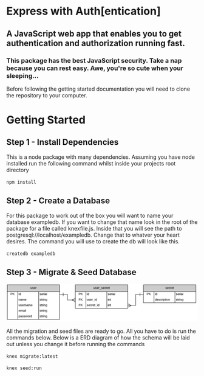 # Express with Auth[entication]

## A JavaScript web app that enables you to get authentication and authorization running fast.

### This package has the best JavaScript security. Take a nap because you can rest easy. Awe, you're so cute when your sleeping...

Before following the getting started documentation you will need to clone the repository to your computer.

# Getting Started

## Step 1 - Install Dependencies
This is a node package with many dependencies. Assuming you have node installed run the following command whilst inside your projects root directory

`npm install`

## Step 2 - Create a Database

For this package to work out of the box you will want to name your database exampledb. If you want to change that name look in the root of the package for a file called knexfile.js. Inside that you will see the path to postgresql://localhost/exampledb. Change that to whatver your heart desires. The command you will use to create the db will look like this.

`createdb exampledb`

## Step 3 - Migrate & Seed Database

![](public/home/assets/erd.png)

All the migration and seed files are ready to go. All you have to do is run the commands below. Below is a ERD diagram of how the schema will be laid out unless you change it before running the commands

`knex migrate:latest`

`knex seed:run`
